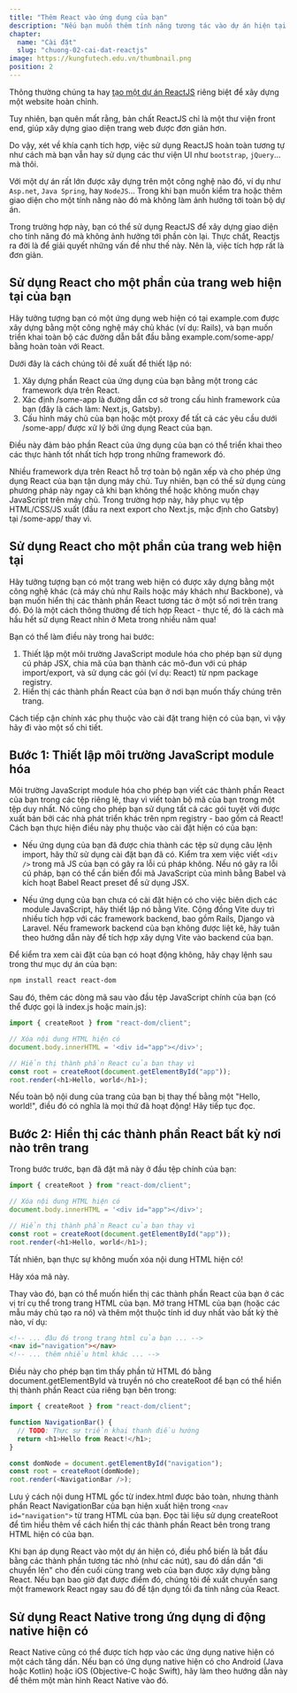 ```yaml
---
title: "Thêm React vào ứng dụng của bạn"
description: "Nếu bạn muốn thêm tính năng tương tác vào dự án hiện tại của mình, bạn không cần phải viết lại nó bằng React. Hãy thêm React vào ngăn xếp công nghệ hiện tại của bạn và hiển thị các thành phần React tương tác bất cứ đâu"
chapter:
  name: "Cài đặt"
  slug: "chuong-02-cai-dat-reactjs"
image: https://kungfutech.edu.vn/thumbnail.png
position: 2
---
```


Thông thường chúng ta hay [tạo một dự án ReactJS](/bai-viet/reactjs/khoi-tao-du-an-reactjs) riêng biệt để xây dựng một website hoàn chỉnh.

Tuy nhiên, bạn quên mất rằng, bản chất ReactJS chỉ là một thư viện front end, giúp xây dựng giao diện trang web được đơn giản hơn.

Do vậy, xét về khía cạnh tích hợp, việc sử dụng ReactJS hoàn toàn tương tự như cách mà bạn vẫn hay sử dụng các thư viện UI như `bootstrap`, `jQuery`… mà thôi.

Với một dự án rất lớn được xây dựng trên một công nghệ nào đó, ví dụ như `Asp.net`, `Java Spring`, hay `NodeJS`… Trong khi bạn muốn kiểm tra hoặc thêm giao diện cho một tính năng nào đó mà không làm ảnh hưởng tới toàn bộ dự án.

Trong trường hợp này, bạn có thể sử dụng ReactJS để xây dựng giao diện cho tính năng đó mà không ảnh hưởng tới phần còn lại. Thực chất, Reactjs ra đời là để giải quyết những vấn đề như thế này. Nên là, việc tích hợp rất là đơn giản.

## Sử dụng React cho một phần của trang web hiện tại của bạn

Hãy tưởng tượng bạn có một ứng dụng web hiện có tại example.com được xây dựng bằng một công nghệ máy chủ khác (ví dụ: Rails), và bạn muốn triển khai toàn bộ các đường dẫn bắt đầu bằng example.com/some-app/ bằng hoàn toàn với React.

Dưới đây là cách chúng tôi đề xuất để thiết lập nó:

1. Xây dựng phần React của ứng dụng của bạn bằng một trong các framework dựa trên React.
2. Xác định /some-app là đường dẫn cơ sở trong cấu hình framework của bạn (đây là cách làm: Next.js, Gatsby).
3. Cấu hình máy chủ của bạn hoặc một proxy để tất cả các yêu cầu dưới /some-app/ được xử lý bởi ứng dụng React của bạn.

Điều này đảm bảo phần React của ứng dụng của bạn có thể triển khai theo các thực hành tốt nhất tích hợp trong những framework đó.

Nhiều framework dựa trên React hỗ trợ toàn bộ ngăn xếp và cho phép ứng dụng React của bạn tận dụng máy chủ. Tuy nhiên, bạn có thể sử dụng cùng phương pháp này ngay cả khi bạn không thể hoặc không muốn chạy JavaScript trên máy chủ. Trong trường hợp này, hãy phục vụ tệp HTML/CSS/JS xuất (đầu ra next export cho Next.js, mặc định cho Gatsby) tại /some-app/ thay vì.

## Sử dụng React cho một phần của trang web hiện tại

Hãy tưởng tượng bạn có một trang web hiện có được xây dựng bằng một công nghệ khác (cả máy chủ như Rails hoặc máy khách như Backbone), và bạn muốn hiển thị các thành phần React tương tác ở một số nơi trên trang đó. Đó là một cách thông thường để tích hợp React - thực tế, đó là cách mà hầu hết sử dụng React nhìn ở Meta trong nhiều năm qua!

Bạn có thể làm điều này trong hai bước:

1. Thiết lập một môi trường JavaScript module hóa cho phép bạn sử dụng cú pháp JSX, chia mã của bạn thành các mô-đun với cú pháp import/export, và sử dụng các gói (ví dụ: React) từ npm package registry.
2. Hiển thị các thành phần React của bạn ở nơi bạn muốn thấy chúng trên trang.

Cách tiếp cận chính xác phụ thuộc vào cài đặt trang hiện có của bạn, vì vậy hãy đi vào một số chi tiết.

## Bước 1: Thiết lập môi trường JavaScript module hóa

Môi trường JavaScript module hóa cho phép bạn viết các thành phần React của bạn trong các tệp riêng lẻ, thay vì viết toàn bộ mã của bạn trong một tệp duy nhất. Nó cũng cho phép bạn sử dụng tất cả các gói tuyệt vời được xuất bản bởi các nhà phát triển khác trên npm registry - bao gồm cả React! Cách bạn thực hiện điều này phụ thuộc vào cài đặt hiện có của bạn:

- Nếu ứng dụng của bạn đã được chia thành các tệp sử dụng câu lệnh import, hãy thử sử dụng cài đặt bạn đã có. Kiểm tra xem việc viết `<div />` trong mã JS của bạn có gây ra lỗi cú pháp không. Nếu nó gây ra lỗi cú pháp, bạn có thể cần biến đổi mã JavaScript của mình bằng Babel và kích hoạt Babel React preset để sử dụng JSX.

- Nếu ứng dụng của bạn chưa có cài đặt hiện có cho việc biên dịch các module JavaScript, hãy thiết lập nó bằng Vite. Cộng đồng Vite duy trì nhiều tích hợp với các framework backend, bao gồm Rails, Django và Laravel. Nếu framework backend của bạn không được liệt kê, hãy tuân theo hướng dẫn này để tích hợp xây dựng Vite vào backend của bạn.

Để kiểm tra xem cài đặt của bạn có hoạt động không, hãy chạy lệnh sau trong thư mục dự án của bạn:

```bash
npm install react react-dom
```

Sau đó, thêm các dòng mã sau vào đầu tệp JavaScript chính của bạn (có thể được gọi là index.js hoặc main.js):

```javascript
import { createRoot } from "react-dom/client";

// Xóa nội dung HTML hiện có
document.body.innerHTML = '<div id="app"></div>';

// Hiển thị thành phần React của bạn thay vì
const root = createRoot(document.getElementById("app"));
root.render(<h1>Hello, world</h1>);
```

Nếu toàn bộ nội dung của trang của bạn bị thay thế bằng một "Hello, world!", điều đó có nghĩa là mọi thứ đã hoạt động! Hãy tiếp tục đọc.

## Bước 2: Hiển thị các thành phần React bất kỳ nơi nào trên trang

Trong bước trước, bạn đã đặt mã này ở đầu tệp chính của bạn:

```javascript
import { createRoot } from "react-dom/client";

// Xóa nội dung HTML hiện có
document.body.innerHTML = '<div id="app"></div>';

// Hiển thị thành phần React của bạn thay vì
const root = createRoot(document.getElementById("app"));
root.render(<h1>Hello, world</h1>);
```

Tất nhiên, bạn thực sự không muốn xóa nội dung HTML hiện có!

Hãy xóa mã này.

Thay vào đó, bạn có thể muốn hiển thị các thành phần React của bạn ở các vị trí cụ thể trong trang HTML của bạn. Mở trang HTML của bạn (hoặc các mẫu máy chủ tạo ra nó) và thêm một thuộc tính id duy nhất vào bất kỳ thẻ nào, ví dụ:

```html
<!-- ... đâu đó trong trang html của bạn ... -->
<nav id="navigation"></nav>
<!-- ... thêm nhiều html khác ... -->
```

Điều này cho phép bạn tìm thấy phần tử HTML đó bằng document.getElementById và truyền nó cho createRoot để bạn có thể hiển thị thành phần React của riêng bạn bên trong:

```javascript
import { createRoot } from "react-dom/client";

function NavigationBar() {
  // TODO: Thực sự triển khai thanh điều hướng
  return <h1>Hello from React!</h1>;
}

const domNode = document.getElementById("navigation");
const root = createRoot(domNode);
root.render(<NavigationBar />);
```

Lưu ý cách nội dung HTML gốc từ index.html được bảo toàn, nhưng thành phần React NavigationBar của bạn hiện xuất hiện trong `<nav id="navigation">` từ trang HTML của bạn. Đọc tài liệu sử dụng createRoot để tìm hiểu thêm về cách hiển thị các thành phần React bên trong trang HTML hiện có của bạn.

Khi bạn áp dụng React vào một dự án hiện có, điều phổ biến là bắt đầu bằng các thành phần tương tác nhỏ (như các nút), sau đó dần dần "di chuyển lên" cho đến cuối cùng trang web của bạn được xây dựng bằng React. Nếu bạn bao giờ đạt được điểm đó, chúng tôi đề xuất chuyển sang một framework React ngay sau đó để tận dụng tối đa tính năng của React.

## Sử dụng React Native trong ứng dụng di động native hiện có

React Native cũng có thể được tích hợp vào các ứng dụng native hiện có một cách tăng dần. Nếu bạn có ứng dụng native hiện có cho Android (Java hoặc Kotlin) hoặc iOS (Objective-C hoặc Swift), hãy làm theo hướng dẫn này để thêm một màn hình React Native vào đó.
